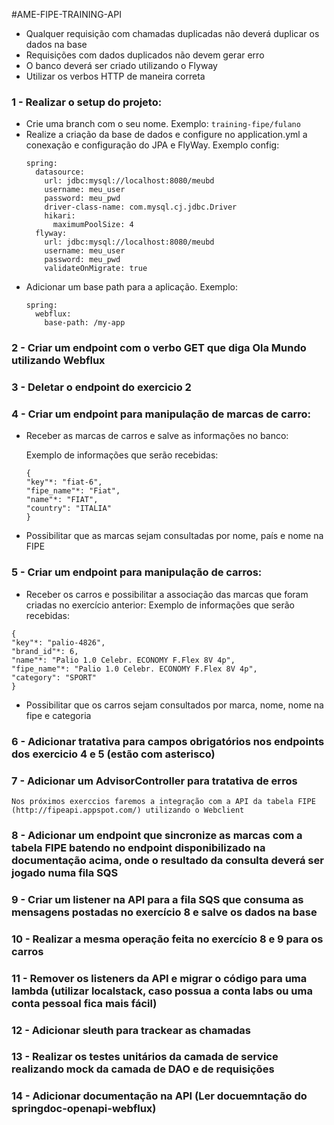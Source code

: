 #AME-FIPE-TRAINING-API

- Qualquer requisição com chamadas duplicadas não deverá duplicar os dados na base
- Requisições com dados duplicados não devem gerar erro
- O banco deverá ser criado utilizando o Flyway
- Utilizar os verbos HTTP de maneira correta

### 1 - Realizar o setup do projeto:
- Crie uma branch com o seu nome. Exemplo: `training-fipe/fulano`
- Realize a criação da base de dados e configure no application.yml a conexação e configuração do JPA e FlyWay. Exemplo config:
  ```
  spring:
    datasource:
      url: jdbc:mysql://localhost:8080/meubd
      username: meu_user
      password: meu_pwd
      driver-class-name: com.mysql.cj.jdbc.Driver
      hikari:
        maximumPoolSize: 4
    flyway:
      url: jdbc:mysql://localhost:8080/meubd
      username: meu_user
      password: meu_pwd
      validateOnMigrate: true
  ```
- Adicionar um base path para a aplicação. Exemplo:
  ```
  spring:
    webflux:
      base-path: /my-app
  ```

### 2 - Criar um endpoint com o verbo GET que diga Ola Mundo utilizando Webflux

### 3 - Deletar o endpoint do exercicio 2

### 4 - Criar um endpoint para manipulação de marcas de carro:
- Receber as marcas de carros e salve as informações no banco:
    
    Exemplo de informações que serão recebidas:
    
    ```
    {
    "key"*: "fiat-6",
    "fipe_name"*: "Fiat",
    "name"*: "FIAT",
    "country": "ITALIA"
    }
    ```
- Possibilitar que as marcas sejam consultadas por nome, país e nome na FIPE

### 5 - Criar um endpoint para manipulação de carros:

- Receber os carros e possibilitar a associação das marcas que foram criadas no exercício anterior:
Exemplo de informações que serão recebidas:
```
{
"key"*: "palio-4826",
"brand_id"*: 6,
"name"*: "Palio 1.0 Celebr. ECONOMY F.Flex 8V 4p",
"fipe_name"*: "Palio 1.0 Celebr. ECONOMY F.Flex 8V 4p",
"category": "SPORT"
}
```

- Possibilitar que os carros sejam consultados por marca, nome, nome na fipe e categoria

### 6 - Adicionar tratativa para campos obrigatórios nos endpoints dos exercicio 4 e 5 (estão com asterisco)

### 7 - Adicionar um AdvisorController para tratativa de erros

`Nos próximos exerccios faremos a integração com a API da tabela FIPE (http://fipeapi.appspot.com/) utilizando o Webclient`

### 8 - Adicionar um endpoint que sincronize as marcas com a tabela FIPE batendo no endpoint disponibilizado na documentação acima, onde o resultado da consulta deverá ser jogado numa fila SQS

### 9 - Criar um listener na API para a fila SQS que consuma as mensagens postadas no exercício 8 e salve os dados na base

### 10 - Realizar a mesma operação feita no exercício 8 e 9 para os carros

### 11 - Remover os listeners da API e migrar o código para uma lambda (utilizar localstack, caso possua a conta labs ou uma conta pessoal fica mais fácil)

### 12 - Adicionar sleuth para trackear as chamadas

### 13 - Realizar os testes unitários da camada de service realizando mock da camada de DAO e de requisições

### 14 - Adicionar documentação na API (Ler docuemntação do springdoc-openapi-webflux)